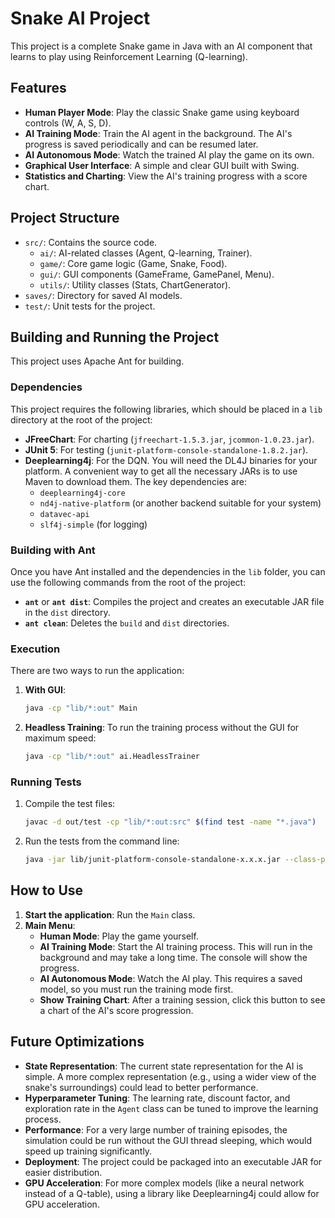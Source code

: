 # Snake AI Project

This project is a complete Snake game in Java with an AI component that learns to play using Reinforcement Learning (Q-learning).

## Features

- **Human Player Mode**: Play the classic Snake game using keyboard controls (W, A, S, D).
- **AI Training Mode**: Train the AI agent in the background. The AI's progress is saved periodically and can be resumed later.
- **AI Autonomous Mode**: Watch the trained AI play the game on its own.
- **Graphical User Interface**: A simple and clear GUI built with Swing.
- **Statistics and Charting**: View the AI's training progress with a score chart.

## Project Structure

- `src/`: Contains the source code.
  - `ai/`: AI-related classes (Agent, Q-learning, Trainer).
  - `game/`: Core game logic (Game, Snake, Food).
  - `gui/`: GUI components (GameFrame, GamePanel, Menu).
  - `utils/`: Utility classes (Stats, ChartGenerator).
- `saves/`: Directory for saved AI models.
- `test/`: Unit tests for the project.

## Building and Running the Project

This project uses Apache Ant for building.

### Dependencies

This project requires the following libraries, which should be placed in a `lib` directory at the root of the project:

- **JFreeChart**: For charting (`jfreechart-1.5.3.jar`, `jcommon-1.0.23.jar`).
- **JUnit 5**: For testing (`junit-platform-console-standalone-1.8.2.jar`).
- **Deeplearning4j**: For the DQN. You will need the DL4J binaries for your platform. A convenient way to get all the necessary JARs is to use Maven to download them. The key dependencies are:
  - `deeplearning4j-core`
  - `nd4j-native-platform` (or another backend suitable for your system)
  - `datavec-api`
  - `slf4j-simple` (for logging)

### Building with Ant

Once you have Ant installed and the dependencies in the `lib` folder, you can use the following commands from the root of the project:

- **`ant`** or **`ant dist`**: Compiles the project and creates an executable JAR file in the `dist` directory.
- **`ant clean`**: Deletes the `build` and `dist` directories.

### Execution

There are two ways to run the application:

1.  **With GUI**:

    ```bash
    java -cp "lib/*:out" Main
    ```

2.  **Headless Training**: To run the training process without the GUI for maximum speed:

    ```bash
    java -cp "lib/*:out" ai.HeadlessTrainer
    ```

### Running Tests

1.  Compile the test files:

    ```bash
    javac -d out/test -cp "lib/*:out:src" $(find test -name "*.java")
    ```

2.  Run the tests from the command line:

    ```bash
    java -jar lib/junit-platform-console-standalone-x.x.x.jar --class-path "out:out/test" --scan-class-path
    ```

## How to Use

1.  **Start the application**: Run the `Main` class.
2.  **Main Menu**:
    - **Human Mode**: Play the game yourself.
    - **AI Training Mode**: Start the AI training process. This will run in the background and may take a long time. The console will show the progress.
    - **AI Autonomous Mode**: Watch the AI play. This requires a saved model, so you must run the training mode first.
    - **Show Training Chart**: After a training session, click this button to see a chart of the AI's score progression.

## Future Optimizations

- **State Representation**: The current state representation for the AI is simple. A more complex representation (e.g., using a wider view of the snake's surroundings) could lead to better performance.
- **Hyperparameter Tuning**: The learning rate, discount factor, and exploration rate in the `Agent` class can be tuned to improve the learning process.
- **Performance**: For a very large number of training episodes, the simulation could be run without the GUI thread sleeping, which would speed up training significantly.
- **Deployment**: The project could be packaged into an executable JAR for easier distribution.
- **GPU Acceleration**: For more complex models (like a neural network instead of a Q-table), using a library like Deeplearning4j could allow for GPU acceleration.
